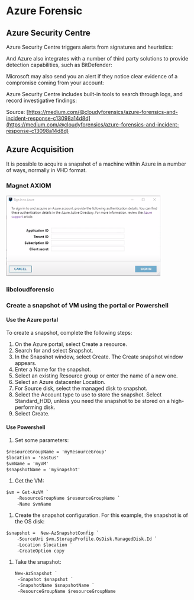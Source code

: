 # Azure Forensic

## Azure Security Centre

Azure Security Centre triggers alerts from signatures and heuristics:

And Azure also integrates with a number of third party solutions to provide detection capabilities, such as BitDefender:

Microsoft may also send you an alert if they notice clear evidence of a compromise coming from your account:

Azure Security Centre includes built-in tools to search through logs, and record investigative findings:

Source: [https://medium.com/@cloudyforensics/azure-forensics-and-incident-response-c13098a14d8d](https://medium.com/@cloudyforensics/azure-forensics-and-incident-response-c13098a14d8d)

## Azure Acquisition

It is possible to acquire a snapshot of a machine within Azure in a number of ways, normally in VHD format.

### Magnet AXIOM

![](../.gitbook/assets/image%20%283%29.png)

### libcloudforensic

### Create a snapshot of VM using the portal or Powershell

#### Use the Azure portal

To create a snapshot, complete the following steps:

1. On the Azure portal, select Create a resource.
2. Search for and select Snapshot.
3. In the Snapshot window, select Create. The Create snapshot window appears.
4. Enter a Name for the snapshot.
5. Select an existing Resource group or enter the name of a new one.
6. Select an Azure datacenter Location.
7. For Source disk, select the managed disk to snapshot.
8. Select the Account type to use to store the snapshot. Select Standard\_HDD, unless you need the snapshot to be stored on a high-performing disk.
9. Select Create.

#### Use Powershell

1. Set some parameters:

```text
$resourceGroupName = 'myResourceGroup' 
$location = 'eastus' 
$vmName = 'myVM'
$snapshotName = 'mySnapshot'
```

1. Get the VM:

```text
$vm = Get-AzVM `
    -ResourceGroupName $resourceGroupName `
    -Name $vmName
```

1. Create the snapshot configuration. For this example, the snapshot is of the OS disk:

```text
$snapshot =  New-AzSnapshotConfig `
    -SourceUri $vm.StorageProfile.OsDisk.ManagedDisk.Id `
    -Location $location `
    -CreateOption copy
```

1. Take the snapshot:

   ```text
   New-AzSnapshot `
    -Snapshot $snapshot `
    -SnapshotName $snapshotName `
    -ResourceGroupName $resourceGroupName
   ```

